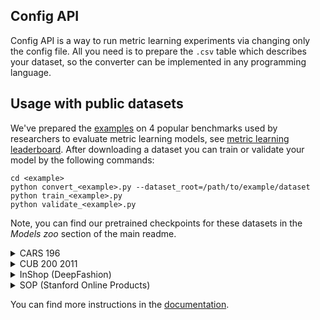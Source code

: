 ## Config API
Config API is a way to run metric learning experiments via changing only the config file.
All you need is to prepare the `.csv` table which describes your dataset, so the converter
can be implemented in any programming language.


## Usage with public datasets

We've prepared the [examples](https://github.com/OML-Team/open-metric-learning/tree/main/examples)
on 4 popular benchmarks used by researchers to evaluate metric learning models,
see [metric learning leaderboard](https://paperswithcode.com/task/metric-learning).
After downloading a dataset you can train or validate your model by the following commands:

```shell
cd <example>
python convert_<example>.py --dataset_root=/path/to/example/dataset
python train_<example>.py
python validate_<example>.py
```

Note, you can find our pretrained checkpoints for these datasets in the *Models zoo* section of the main readme.

<details>
<summary>CARS 196</summary>
<p>

[Dataset page.](https://ai.stanford.edu/~jkrause/cars/car_dataset.html)

The dataset contains 16,185 images of 196 labels of cars.
The data is split into 8,144 training images and 8,041 testing images,
where each label has been split roughly in a 50-50 split.

```
└── CARS196
    ├── cars_test_annos_withlabels.mat
    ├── devkit
    │   ├── cars_meta.mat
    │   ├── cars_train_annos.mat
    │   └── ...
    ├── cars_train
    │   ├── 00001.jpg
    │   └── ...
    └── cars_test
        ├── 00001.jpg
        └── ...
```
</p>
</details>


<details>
<summary>CUB 200 2011</summary>
<p>

[Dataset page.](https://www.vision.caltech.edu/datasets/cub_200_2011/)

The dataset contains 11,788 images of 200 labels belonging to birds,
5,994 for training and 5,794 for testing.

```
└── CUB_200_2011
    ├── images.txt
    ├── train_test_split.txt
    ├── bounding_boxes.txt
    ├── image_class_labels.txt
    └── images
        ├── 001.Black_footed_Albatross
        │   ├── Black_Footed_Albatross_0001_796111.jpg
        │   └── ...
        ├── 002.Laysan_Albatross
        │   ├── Laysan_Albatross_0001_545.jpg
        │   └── ...
        └── ...
```
</p>
</details>



<details>
<summary>InShop (DeepFashion)</summary>
<p>

[Dataset page](http://mmlab.ie.cuhk.edu.hk/projects/DeepFashion.html).
[Download from Google Drive](https://drive.google.com/drive/folders/0B7EVK8r0v71pVDZFQXRsMDZCX1E?resourcekey=0-4R4v6zl4CWhHTsUGOsTstw).

The dataset contains 52,712 images for 7,982 of clothing items.

```
└── DeepFashion_InShop
    ├── list_eval_partition.txt
    ├── list_bbox_inshop.txt
    └── img_highres
        ├── MEN
        │   └── ...
        └── WOMEN
            └── ...
```
</p>
</details>


<details>
<summary>SOP (Stanford Online Products)</summary>
<p>

[Dataset page](https://cvgl.stanford.edu/projects/lifted_struct/).
[Download from Google Drive.](https://drive.google.com/uc?export=download&id=1TclrpQOF_ullUP99wk_gjGN8pKvtErG8)

The dataset has 22,634 labels with 120,053 product images. The first 11,318 labels (59,551 images)
are split for training and the other 11,316 (60,502 images) labels are used for testing.

```
└── Stanford_Online_Products
    ├── Ebay_train.txt
    ├── Ebay_test.txt
    ├── bicycle_final
    │   ├── 111085122871_0.JPG
    │   └── ...
    └── cabinet_final
        ├── 110715681235_0.JPG
        └── ...
```
</p>
</details>

You can find more instructions in the
[documentation](https://open-metric-learning.readthedocs.io/en/latest/examples/config.html#usage-with-custom-dataset).
